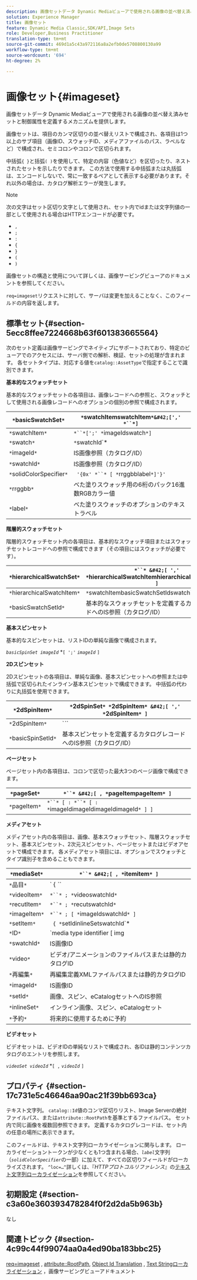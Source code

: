 ```yaml
---
description: 画像セットデータ Dynamic Mediaビューアで使用される画像の並べ替え済みセットと制御属性を定義するメカニズムを提供します。
solution: Experience Manager
title: 画像セット
feature: Dynamic Media Classic,SDK/API,Image Sets
role: Developer,Business Practitioner
translation-type: tm+mt
source-git-commit: 469d1a5c43a972116a8a2efb0de5708800130a99
workflow-type: tm+mt
source-wordcount: '694'
ht-degree: 2%

---
```



# 画像セット{#imageset}

画像セットデータ Dynamic Mediaビューアで使用される画像の並べ替え済みセットと制御属性を定義するメカニズムを提供します。

画像セットは、項目のカンマ区切りの並べ替えリストで構成され、各項目は1つ以上のサブ項目（画像ID、スウォッチID、メディアファイルのパス、ラベルなど）で構成され、セミコロンやコロンで区切られます。

中括弧`{ }`と括弧`( )`を使用して、特定の内容（色値など）を区切ったり、ネストされたセットを示したりできます。 この方法で使用する中括弧または丸括弧は、エンコードしないで、常に一致するペアとして表示する必要があります。それ以外の場合は、カタログ解析エラーが発生します。

>[!NOTE]
>
>次の文字はセット区切り文字として使用され、セット内でidまたは文字列値の一部として使用される場合はHTTPエンコードが必要です。
>
>* `,`
>* `;`
>* `:`
>* `{`
>* `}`
>* `(`
>* `)`



画像セットの構造と使用について詳しくは、画像サービングビューアのドキュメントを参照してください。

`req=imageset`リクエストに対して、サーバは変更を加えることなく、このフィールドの内容を返します。

## 標準セット{#section-5ecc8ffee7224668b63f601383665564}

次のセット定義は画像サービングでネイティブにサポートされており、特定のビューアでのアクセスには、サーバ側での解析、検証、セットの処理が含まれます。 各セットタイプは、対応する値を`catalog::AssetType`で指定することで識別できます。

**基本的なスウォッチセット**

基本的なスウォッチセットの各項目は、画像レコードへの参照と、スウォッチとして使用される画像レコードへのオプションの個別の参照で構成されます。

| `*`basicSwatchSet`*` | `*`swatchItemswatchItem`*&#42;[',' *``*]` |
|---|---|
| `*`swatchItem`*` | `*``*[';' *`imageIdswatch`*]` |
| `*`swatch`*` | `*`swatchId`*|solidColorSpecifier` |
| `*`imageId`*` | IS画像参照（カタログ/ID） |
| `*`swatchId`*` | IS画像参照（カタログ/ID） |
| `*`solidColorSpecifier`*` | ` '{0x' *``* [ *`rrggbblabel`*]'}'` |
| `*`rrggbb`*` | べた塗りスウォッチ用の6桁のパック16進数RGBカラー値 |
| `*`label`*` | べた塗りスウォッチのオプションのテキストラベル |

**階層的スウォッチセット**

階層的スウォッチセット内の各項目は、基本的なスウォッチ項目またはスウォッチセットレコードへの参照で構成できます（その項目にはスウォッチが必要です）。

| `*`hierarchicalSwatchSet`*` | `*``* &#42;[ ',' *`hierarchicalSwatchItemhierarchicalSwatchItem`* ]` |
|---|---|
| `*`hierarchicalSwatchItem`*` | `*`swatchItembasicSwatchSetIdswatch`* | { *``* ';' *``* }` |
| `*`basicSwatchSetId`*` | 基本的なスウォッチセットを定義するカタログレコードへのIS参照（カタログ/ID） |

**基本スピンセット**

基本的なスピンセットは、リストIDの単純な画像で構成されます。

*`basicSpinSet imageId`*  *`[ ';'`  *`imageId`* `]`

**2Dスピンセット**

2Dスピンセットの各項目は、単純な画像、基本スピンセットへの参照または中括弧で区切られたインライン基本スピンセットで構成できます。 中括弧の代わりに丸括弧を使用できます。

| `*`2dSpinItem`*` | `*`2dSpinSet`* *`2dSpinItem`* &#42;[ ',' *`2dSpinItem`* ]` |
|---|---|
| `*`2dSpinItem`*` | `*``* | { '{' *``* '}' } | *`imageIdbasicSpinSetbasicSpinSetId`*` |
| `*`basicSpinSetId`*` | 基本スピンセットを定義するカタログレコードへのIS参照（カタログ/ID） |

**ページセット**

ページセット内の各項目は、コロンで区切った最大3つのページ画像で構成できます。

| `*`pageSet`*` | `*``* &#42;[ , *`pageItempageItem`* ]` |
|---|---|
| `*`pageItem`*` | `*``* [ : *``* [ : *`imageIdimageIdimageIdimageId`* ] ]` |

**メディアセット**

メディアセット内の各項目は、画像、基本スウォッチセット、階層スウォッチセット、基本スピンセット、2次元スピンセット、ページセットまたはビデオアセットで構成できます。 各メディアセット項目には、オプションでスウォッチとタイプ識別子を含めることもできます。

| `*`mediaSet`*` | `*``* &#42;[ , *`itemitem`* ]` |
|---|---|
| `*`品目`*` | ` { *``* | *``* | *``*}} | *``* } [ ; [ *``* ] [ ; [ *`videoItemrecutItemimageItemsetItemIDreserved`* ] ] ]` |
| `*`videoItem`*` | `*``* ; *`videoswatchId`*` |
| `*`recutItem`*` | `*``* ; *`recutswatchId`*` |
| `*`imageItem`*` | `*``* ; [ *`imageIdswatchId`* ]` |
| `*`setItem`*` | ` { *`setIdinlineSetswatchId`* | { '{' *``* '}' } } ; *``*` |
| `*`ID`*` | `media type identifier [ img | basic | advanced_image | img | img_set | advanced_imageset | advanced_swatchset | spin | video ]` |
| `*`swatchId`*` | IS画像ID |
| `*`video`*` | ビデオ/アニメーションのファイルパスまたは静的カタログID |
| `*`再編集`*` | 再編集定義XMLファイルパスまたは静的カタログID |
| `*`imageId`*` | IS画像ID |
| `*`setId`*` | 画像、スピン、eCatalogセットへのIS参照 |
| `*`inlineSet`*` | インライン画像、スピン、eCatalogセット |
| `*`予約`*` | 将来的に使用するために予約 |

**ビデオセット**

ビデオセットは、ビデオIDの単純なリストで構成され、各IDは静的コンテンツカタログのエントリを参照します。

*`videoSet videoId`*  *`[ ,`  *`videoId`* `]`

## プロパティ {#section-17c731e5c46646aa90ac21f39bb693ca}

テキスト文字列。 `catalog::Id`値のコンマ区切りリスト、Image Serverの絶対ファイルパス、または`attribute::RootPath`を基準とするファイルパス。 セット内で同じ画像を複数回参照できます。 定義するカタログレコードは、セット内の任意の場所に表示できます。

このフィールドは、テキスト文字列ローカライゼーションに関与します。 ローカライゼーショントークンが少なくとも1つ含まれる場合、*`label`*&#x200B;文字列（*`solidColorSpecifier`*&#x200B;の一部）に加えて、すべての区切りフィールドがローカライズされます。 `^loc=…^`詳しくは、『*HTTPプロトコルリファレンス*』の[テキスト文字列ローカライゼーション](/help/aem-is-ir-api/is-api/http-ref/image-serving-api-ref/c-http-protocol-reference/c-syntax-and-features/r-text-string-localization.md)を参照してください。

## 初期設定 {#section-c3a60e360393478284f0f2d2da5b963b}

なし

## 関連トピック {#section-4c99c44f99074aa0a4ed90ba183bbc25}

[req=imageset](/help/aem-is-ir-api/is-api/http-ref/image-serving-api-ref/c-http-protocol-reference/c-command-reference/r-req/r-req.md) ,  [attribute::RootPath](/help/aem-is-ir-api/is-api/image-catalog/image-serving-api-ref/c-image-catalog-reference/c-attributes-reference/r-rootpath.md),  [Object Id Translation](/help/aem-is-ir-api/is-api/http-ref/image-serving-api-ref/c-http-protocol-reference/c-syntax-and-features/r-object-id-translation.md) ,  [Text Stringローカライゼーション](/help/aem-is-ir-api/is-api/http-ref/image-serving-api-ref/c-http-protocol-reference/c-syntax-and-features/r-text-string-localization.md) ，画像サービングビューアドキュメント
